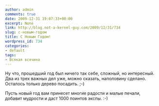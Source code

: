 ```yaml
---
author: admin
comments: true
date: 2009-12-31 19:07:33+00:00
excerpt: None
link: http://blog.not-a-kernel-guy.com/2009/12/31/734
slug: c-новым-годом
title: C Новым Годом!
wordpress_id: 734
categories:
- default
tags:
- Всякая всячина
---
```


Ну что, прошедший год был ничего так себе, сложный, но интересный. Два из трех важных дел уже, можно сказать, наполовину сделано. Осталось только дерево посадить. ;-) 

Пусть новый год вам принесет многие радости и малые печали, добавит мудрости и даст 1000 поинтов экспы. :-)


